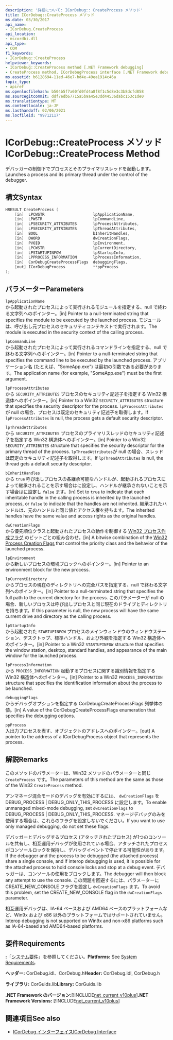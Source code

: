```yaml
---
description: '詳細について: ICorDebug:: CreateProcess メソッド'
title: ICorDebug::CreateProcess メソッド
ms.date: 03/30/2017
api_name:
- ICorDebug.CreateProcess
api_location:
- mscordbi.dll
api_type:
- COM
f1_keywords:
- ICorDebug::CreateProcess
helpviewer_keywords:
- ICorDebug::CreateProcess method [.NET Framework debugging]
- CreateProcess method, ICorDebugProcess interface [.NET Framework debugging]
ms.assetid: b6128694-11ed-46e7-bd4e-49ea1914c46a
topic_type:
- apiref
ms.openlocfilehash: b504b5f7a60fd0fd4a8f8f1c5d8e3c3b8dcfd858
ms.sourcegitcommit: ddf7edb67715a5b9a45e3dd44536dabc153c1de0
ms.translationtype: MT
ms.contentlocale: ja-JP
ms.lasthandoff: 02/06/2021
ms.locfileid: "99712117"
---
```

# <a name="icordebugcreateprocess-method"></a><span data-ttu-id="1922d-103">ICorDebug::CreateProcess メソッド</span><span class="sxs-lookup"><span data-stu-id="1922d-103">ICorDebug::CreateProcess Method</span></span>

<span data-ttu-id="1922d-104">デバッガーの制御下でプロセスとそのプライマリスレッドを起動します。</span><span class="sxs-lookup"><span data-stu-id="1922d-104">Launches a process and its primary thread under the control of the debugger.</span></span>  
  
## <a name="syntax"></a><span data-ttu-id="1922d-105">構文</span><span class="sxs-lookup"><span data-stu-id="1922d-105">Syntax</span></span>  
  
```cpp  
HRESULT CreateProcess (  
    [in]  LPCWSTR                     lpApplicationName,  
    [in]  LPWSTR                      lpCommandLine,  
    [in]  LPSECURITY_ATTRIBUTES       lpProcessAttributes,  
    [in]  LPSECURITY_ATTRIBUTES       lpThreadAttributes,  
    [in]  BOOL                        bInheritHandles,  
    [in]  DWORD                       dwCreationFlags,  
    [in]  PVOID                       lpEnvironment,  
    [in]  LPCWSTR                     lpCurrentDirectory,  
    [in]  LPSTARTUPINFOW              lpStartupInfo,  
    [in]  LPPROCESS_INFORMATION       lpProcessInformation,  
    [in]  CorDebugCreateProcessFlags  debuggingFlags,  
    [out] ICorDebugProcess            **ppProcess  
);  
```  
  
## <a name="parameters"></a><span data-ttu-id="1922d-106">パラメーター</span><span class="sxs-lookup"><span data-stu-id="1922d-106">Parameters</span></span>  

 `lpApplicationName`  
 <span data-ttu-id="1922d-107">から起動されたプロセスによって実行されるモジュールを指定する、null で終わる文字列へのポインター。</span><span class="sxs-lookup"><span data-stu-id="1922d-107">[in] Pointer to a null-terminated string that specifies the module to be executed by the launched process.</span></span> <span data-ttu-id="1922d-108">モジュールは、呼び出し元プロセスのセキュリティコンテキストで実行されます。</span><span class="sxs-lookup"><span data-stu-id="1922d-108">The module is executed in the security context of the calling process.</span></span>  
  
 `lpCommandLine`  
 <span data-ttu-id="1922d-109">から起動されたプロセスによって実行されるコマンドラインを指定する、null で終わる文字列へのポインター。</span><span class="sxs-lookup"><span data-stu-id="1922d-109">[in] Pointer to a null-terminated string that specifies the command line to be executed by the launched process.</span></span> <span data-ttu-id="1922d-110">アプリケーション名 (たとえば、"SomeApp.exe") は最初の引数である必要があります。</span><span class="sxs-lookup"><span data-stu-id="1922d-110">The application name (for example, "SomeApp.exe") must be the first argument.</span></span>  
  
 `lpProcessAttributes`  
 <span data-ttu-id="1922d-111">から `SECURITY_ATTRIBUTES` プロセスのセキュリティ記述子を指定する Win32 構造体へのポインター。</span><span class="sxs-lookup"><span data-stu-id="1922d-111">[in] Pointer to a Win32 `SECURITY_ATTRIBUTES` structure that specifies the security descriptor for the process.</span></span> <span data-ttu-id="1922d-112">`lpProcessAttributes`が null の場合、プロセスは既定のセキュリティ記述子を取得します。</span><span class="sxs-lookup"><span data-stu-id="1922d-112">If `lpProcessAttributes` is null, the process gets a default security descriptor.</span></span>  
  
 `lpThreadAttributes`  
 <span data-ttu-id="1922d-113">から `SECURITY_ATTRIBUTES` プロセスのプライマリスレッドのセキュリティ記述子を指定する Win32 構造体へのポインター。</span><span class="sxs-lookup"><span data-stu-id="1922d-113">[in] Pointer to a Win32 `SECURITY_ATTRIBUTES` structure that specifies the security descriptor for the primary thread of the process.</span></span> <span data-ttu-id="1922d-114">`lpThreadAttributes`が null の場合、スレッドは既定のセキュリティ記述子を取得します。</span><span class="sxs-lookup"><span data-stu-id="1922d-114">If `lpThreadAttributes` is null, the thread gets a default security descriptor.</span></span>  
  
 `bInheritHandles`  
 <span data-ttu-id="1922d-115">から `true` 呼び出しプロセスの各継承可能なハンドルが、起動されるプロセスによって継承されることを示す場合はに設定し、ハンドルが継承されないことを示す場合はに設定し `false` ます。</span><span class="sxs-lookup"><span data-stu-id="1922d-115">[in] Set to `true` to indicate that each inheritable handle in the calling process is inherited by the launched process, or `false` to indicate that the handles are not inherited.</span></span> <span data-ttu-id="1922d-116">継承されたハンドルは、元のハンドルと同じ値とアクセス権を持ちます。</span><span class="sxs-lookup"><span data-stu-id="1922d-116">The inherited handles have the same value and access rights as the original handles.</span></span>  
  
 `dwCreationFlags`  
 <span data-ttu-id="1922d-117">から優先順位クラスと起動されたプロセスの動作を制御する [Win32 プロセス作成フラグ](/windows/win32/procthread/process-creation-flags) のビットごとの組み合わせ。</span><span class="sxs-lookup"><span data-stu-id="1922d-117">[in] A bitwise combination of the [Win32 Process Creation Flags](/windows/win32/procthread/process-creation-flags) that control the priority class and the behavior of the launched process.</span></span>  
  
 `lpEnvironment`  
 <span data-ttu-id="1922d-118">から新しいプロセスの環境ブロックへのポインター。</span><span class="sxs-lookup"><span data-stu-id="1922d-118">[in] Pointer to an environment block for the new process.</span></span>  
  
 `lpCurrentDirectory`  
 <span data-ttu-id="1922d-119">からプロセスの現在のディレクトリへの完全パスを指定する、null で終わる文字列へのポインター。</span><span class="sxs-lookup"><span data-stu-id="1922d-119">[in] Pointer to a null-terminated string that specifies the full path to the current directory for the process.</span></span> <span data-ttu-id="1922d-120">このパラメーターが null の場合、新しいプロセスは呼び出しプロセスと同じ現在のドライブとディレクトリを持ちます。</span><span class="sxs-lookup"><span data-stu-id="1922d-120">If this parameter is null, the new process will have the same current drive and directory as the calling process.</span></span>  
  
 `lpStartupInfo`  
 <span data-ttu-id="1922d-121">から起動された `STARTUPINFOW` プロセスのメインウィンドウのウィンドウステーション、デスクトップ、標準ハンドル、および外観を指定する Win32 構造体へのポインター。</span><span class="sxs-lookup"><span data-stu-id="1922d-121">[in] Pointer to a Win32 `STARTUPINFOW` structure that specifies the window station, desktop, standard handles, and appearance of the main window for the launched process.</span></span>  
  
 `lpProcessInformation`  
 <span data-ttu-id="1922d-122">から `PROCESS_INFORMATION` 起動するプロセスに関する識別情報を指定する Win32 構造体へのポインター。</span><span class="sxs-lookup"><span data-stu-id="1922d-122">[in] Pointer to a Win32 `PROCESS_INFORMATION` structure that specifies the identification information about the process to be launched.</span></span>  
  
 `debuggingFlags`  
 <span data-ttu-id="1922d-123">からデバッグオプションを指定する CorDebugCreateProcessFlags 列挙体の値。</span><span class="sxs-lookup"><span data-stu-id="1922d-123">[in] A value of the CorDebugCreateProcessFlags enumeration that specifies the debugging options.</span></span>  
  
 `ppProcess`  
 <span data-ttu-id="1922d-124">入出力プロセスを表す、オブジェクトのアドレスへのポインター。</span><span class="sxs-lookup"><span data-stu-id="1922d-124">[out] A pointer to the address of a ICorDebugProcess object that represents the process.</span></span>  
  
## <a name="remarks"></a><span data-ttu-id="1922d-125">解説</span><span class="sxs-lookup"><span data-stu-id="1922d-125">Remarks</span></span>  

 <span data-ttu-id="1922d-126">このメソッドのパラメーターは、Win32 メソッドのパラメーターと同じ `CreateProcess` です。</span><span class="sxs-lookup"><span data-stu-id="1922d-126">The parameters of this method are the same as those of the Win32 `CreateProcess` method.</span></span>  
  
 <span data-ttu-id="1922d-127">アンマネージ混合モードのデバッグを有効にするには、 `dwCreationFlags` を DEBUG_PROCESS &#124; DEBUG_ONLY_THIS_PROCESS に設定します。</span><span class="sxs-lookup"><span data-stu-id="1922d-127">To enable unmanaged mixed-mode debugging, set `dwCreationFlags` to DEBUG_PROCESS &#124; DEBUG_ONLY_THIS_PROCESS.</span></span> <span data-ttu-id="1922d-128">マネージデバッグのみを使用する場合は、これらのフラグを設定しないでください。</span><span class="sxs-lookup"><span data-stu-id="1922d-128">If you want to use only managed debugging, do not set these flags.</span></span>  
  
 <span data-ttu-id="1922d-129">デバッガーとデバッグするプロセス (アタッチされたプロセス) が1つのコンソールを共有し、相互運用デバッグが使用されている場合、アタッチされたプロセスがコンソールロックを保持し、デバッグイベントで停止する可能性があります。</span><span class="sxs-lookup"><span data-stu-id="1922d-129">If the debugger and the process to be debugged (the attached process) share a single console, and if interop debugging is used, it is possible for the attached process to hold console locks and stop at a debug event.</span></span> <span data-ttu-id="1922d-130">デバッガーは、コンソールの使用をブロックします。</span><span class="sxs-lookup"><span data-stu-id="1922d-130">The debugger will then block any attempt to use the console.</span></span> <span data-ttu-id="1922d-131">この問題を回避するには、パラメーターに CREATE_NEW_CONSOLE フラグを設定し `dwCreationFlags` ます。</span><span class="sxs-lookup"><span data-stu-id="1922d-131">To avoid this problem, set the CREATE_NEW_CONSOLE flag in the `dwCreationFlags` parameter.</span></span>  
  
 <span data-ttu-id="1922d-132">相互運用デバッグは、IA-64 ベースおよび AMD64 ベースのプラットフォームなど、Win9x および x86 以外のプラットフォームではサポートされていません。</span><span class="sxs-lookup"><span data-stu-id="1922d-132">Interop debugging is not supported on Win9x and non-x86 platforms such as IA-64-based and AMD64-based platforms.</span></span>  
  
## <a name="requirements"></a><span data-ttu-id="1922d-133">要件</span><span class="sxs-lookup"><span data-stu-id="1922d-133">Requirements</span></span>  

 <span data-ttu-id="1922d-134">**:**「[システム要件](../../get-started/system-requirements.md)」を参照してください。</span><span class="sxs-lookup"><span data-stu-id="1922d-134">**Platforms:** See [System Requirements](../../get-started/system-requirements.md).</span></span>  
  
 <span data-ttu-id="1922d-135">**ヘッダー:** CorDebug.idl、CorDebug.h</span><span class="sxs-lookup"><span data-stu-id="1922d-135">**Header:** CorDebug.idl, CorDebug.h</span></span>  
  
 <span data-ttu-id="1922d-136">**ライブラリ:** CorGuids.lib</span><span class="sxs-lookup"><span data-stu-id="1922d-136">**Library:** CorGuids.lib</span></span>  
  
 <span data-ttu-id="1922d-137">**.NET Framework のバージョン:**[!INCLUDE[net_current_v10plus](../../../../includes/net-current-v10plus-md.md)]</span><span class="sxs-lookup"><span data-stu-id="1922d-137">**.NET Framework Versions:** [!INCLUDE[net_current_v10plus](../../../../includes/net-current-v10plus-md.md)]</span></span>  
  
## <a name="see-also"></a><span data-ttu-id="1922d-138">関連項目</span><span class="sxs-lookup"><span data-stu-id="1922d-138">See also</span></span>

- [<span data-ttu-id="1922d-139">ICorDebug インターフェイス</span><span class="sxs-lookup"><span data-stu-id="1922d-139">ICorDebug Interface</span></span>](icordebug-interface.md)
